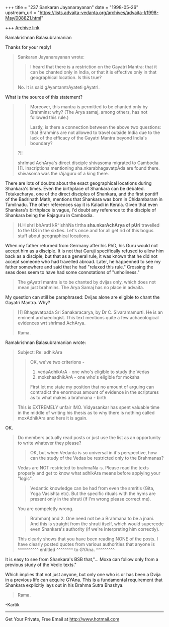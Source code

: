 +++
title = "237 Sankaran Jayanarayanan"
date = "1998-05-26"
upstream_url = "https://lists.advaita-vedanta.org/archives/advaita-l/1998-May/008821.html"

+++
[Archive link](https://lists.advaita-vedanta.org/archives/advaita-l/1998-May/008821.html)

Ramakrishnan Balasubramanian <ramakris at EROLS.COM>

Thanks for your reply!

>Sankaran Jayanarayanan wrote:
>
>> I heard that there is a restriction on the Gayatri Mantra: that it
can
>> be chanted only in India, or that it is effective only in that
>> geographical location. Is this true?
>
>No. It is said gAyantamtrAyateti gAyatrI.
>

What is the source of this statement?

>> Moreover, this mantra is permitted to be chanted only by Brahmins:
why?
>> (The Arya samaj, among others, has not followed this rule.)
>>
>> Lastly, is there a connection between the above two questions: that
>> Brahmins are not allowed to travel outside India due to the lack of
the
>> efficacy of the Gayatri Mantra beyond India's boundary?
>
>?!!
>
>shrImad AchArya's direct disciple shivasoma migrated to Cambodia [1].
>Inscriptions mentioning sha.nkarabhagavatpAda are found there.
shivasoma
>was the rAjaguru of a king there.

There are lots of doubts about the exact geographical locations during
Shankara's times. Even the birthplace of Shankara can be debated.
Totakacharya, one of the direct disciples of Shankara, and the first
pontiff of the Badrinath Math, mentions that Shankara was born in
Chidambaram in Tamilnadu. The other references say it is Kaladi in
Kerala. Given that even Shankara's birthplace is vague, I'd doubt any
reference to the disciple of Shankara being the Rajaguru in Cambodia.

> H.H shrI bhAratI kR^ishhNa tIrtha
>__sha.nkarAchArya of pUri__ travelled to the US in the sixties. Let's
>once and for all get rid of this bogus stuff about geographical
>locations.
>

When my father returned from Germany after his PhD, his Guru would not
accept him as a disciple. It is not that Guruji specifically refused to
allow him back as a disciple, but that as a general rule, it was known
that he did not accept someone who had travelled abroad. Later, he
happenned to see my father somewhere and said that he had "relaxed this
rule." Crossing the seas does seem to have had some connotations of
"unholiness."

>The gAyatrI mantra is to be chanted by dvijas only, which does not mean
>just brahmins. The Arya Samaj has no place in advaita.
>

My question can still be paraphrased: Dvijas alone are eligible to chant
the Gayatri Mantra. Why?

>[1] Bhagavatpada Sri Sanakaracarya, by Dr C. Sivaramamurti. He is an
>eminent archaeologist. This text mentions quite a few achaeological
>evidences wrt shrImad AchArya.
>
>Rama.

Ramakrishnan Balasubramanian <ramakris at EROLS.COM> wrote:

>Subject: Re: adhikAra
>
>>OK, we've two criterions -
>>1. vedaAdhikArA - one who's eligible to study the Vedas
>>2. mokshaadhikArA - one who's eligible for moksha
>>
>>First let me state my position that no amount of arguing can
contradict
>>the enormous amount of evidence in the scriptures as to what makes a
>>brahmana - birth.
>
>This is EXTREMELY unfair IMO. Vidyasankar has spent valuable time in
the
>middle of writing his thesis as to why there is nothing called
>moxAdhikAra and here it is again.

OK.

> Do members actually read posts or just
>use the list as an opportunity to write whatever they please?
>
>>OK, but when Vedanta is so universal in it's perspective, how can the
>>study of the Vedas be restricted only to the Brahmanas?
>
>Vedas are NOT restricted to brahmaNa-s. Please read the texts properly
>and get to know what adhikAra means before applying your "logic".
>
>>Vedantic knowledge can be had from even the smritis (Gita, Yoga
>Vasishta
>>etc). But the specific rituals with the hyms are present only in the
>>shruti (if I'm wrong please correct me).
>
>You are compeletly wrong.
>
>>Brahman) and 2. One need not be a Brahmana to be a jnani. And this is
>>straight from the shruti itself, which would supercede even Shankara's
>>authority (if we're interpreting him correctly).
>
>This clearly shows that you have been reading NONE of the posts. I have
>clearly posted quotes from various authorities that anyone is
                                                     ^^^^^^^^^^
entitled
^^^^^^^^
>to GYAna.
^^^^^^^^^
>

It is easy to see from Shankara's BSB that,"... Moxa can follow only
from a previous study of the Vedic texts."

Which implies that not just anyone, but only one who is or has been a
Dvija in a previous life can acquire GYAna. This is a fundamental
requirement that Shankara explicitly lays out in his Brahma Sutra
Bhashya.

>Rama.
>

-Kartik

______________________________________________________
Get Your Private, Free Email at http://www.hotmail.com

